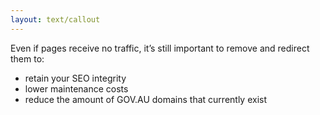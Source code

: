 ```yaml
---
layout: text/callout
---
```

Even if pages receive no traffic, it’s still important to remove and redirect them to:
- retain your SEO integrity
- lower maintenance costs
- reduce the amount of GOV.AU domains that currently exist
